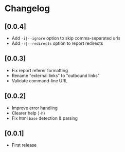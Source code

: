 # Changelog

## [0.0.4]

- Add `-i|--ignore` option to skip comma-separated urls
- Add `-r|--redirects` option to report redirects


## [0.0.3]

- Fix report referer formatting
- Rename "external links" to "outbound links"
- Validate command-line URL


## [0.0.2]

- Improve error handling
- Clearer help (`-h`)
- Fix html `base` detection & parsing


## [0.0.1]
- First release